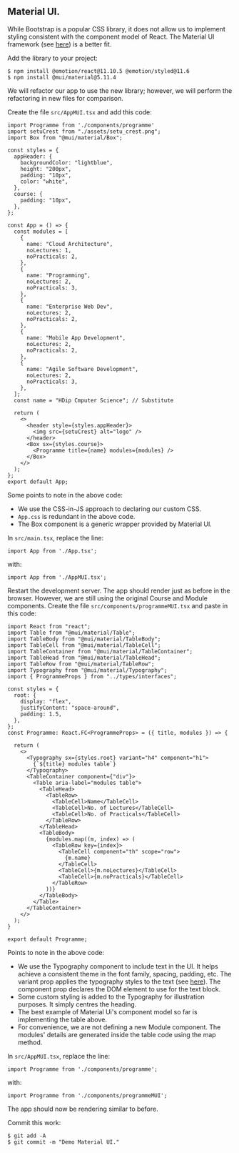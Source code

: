 ## Material UI.

While Bootstrap is a popular CSS library, it does not allow us to implement styling consistent with the component model of React. The Material UI framework (see [here](https://material-ui.com/)) is a better fit.

Add the library to your project:
~~~
$ npm install @emotion/react@11.10.5 @emotion/styled@11.6 
$ npm install @mui/material@5.11.4
~~~

We will refactor our app to use the new library; however, we will perform the refactoring in new files for comparison.

Create the file `src/AppMUI.tsx` and add this code:
~~~tsx
import Programme from './components/programme'
import setuCrest from "./assets/setu_crest.png";
import Box from "@mui/material/Box";

const styles = {
  appHeader: {
    backgroundColor: "lightblue",
    height: "200px",
    padding: "10px",
    color: "white",
  },
  course: {
    padding: "10px",
  },
};

const App = () => {
  const modules = [
    {
      name: "Cloud Architecture",
      noLectures: 1,
      noPracticals: 2,
    },
    {
      name: "Programming",
      noLectures: 2,
      noPracticals: 3,
    },
    {
      name: "Enterprise Web Dev",
      noLectures: 2,
      noPracticals: 2,
    },
    {
      name: "Mobile App Development",
      noLectures: 2,
      noPracticals: 2,
    },
    {
      name: "Agile Software Development",
      noLectures: 2,
      noPracticals: 3,
    },
  ];
  const name = "HDip Cmputer Science"; // Substitute

  return (
    <>
      <header style={styles.appHeader}>
        <img src={setuCrest} alt="logo" />
      </header>
      <Box sx={styles.course}>
        <Programme title={name} modules={modules} />
      </Box>
    </>
  );
};
export default App;
~~~
Some points to note in the above code:

+ We use the CSS-in-JS approach to declaring our custom CSS.
+ `App.css` is redundant in the above code.
+ The Box component is a generic wrapper provided by Material UI.

In `src/main.tsx`, replace the line:
~~~tsx
import App from './App.tsx';
~~~
with:
~~~tsx
import App from './AppMUI.tsx';
~~~
Restart the development server. The app should render just as before in the browser. However, we are still using the original Course and Module components. Create the file `src/components/programmeMUI.tsx` and paste in this code:
~~~tsx
import React from "react";
import Table from "@mui/material/Table";
import TableBody from "@mui/material/TableBody";
import TableCell from "@mui/material/TableCell";
import TableContainer from "@mui/material/TableContainer";
import TableHead from "@mui/material/TableHead";
import TableRow from "@mui/material/TableRow";
import Typography from "@mui/material/Typography";
import { ProgrammeProps } from "../types/interfaces";

const styles = {
  root: {
    display: "flex",
    justifyContent: "space-around",
    padding: 1.5,
  },
};
const Programme: React.FC<ProgrammeProps> = ({ title, modules }) => {

  return (
    <>
      <Typography sx={styles.root} variant="h4" component="h1">
        {`${title} modules table`}
      </Typography>
      <TableContainer component={"div"}>
        <Table aria-label="modules table">
          <TableHead>
            <TableRow>
              <TableCell>Name</TableCell>
              <TableCell>No. of Lectures</TableCell>
              <TableCell>No. of Practicals</TableCell>
            </TableRow>
          </TableHead>
          <TableBody>
            {modules.map((m, index) => (
              <TableRow key={index}>
                <TableCell component="th" scope="row">
                  {m.name}
                </TableCell>
                <TableCell>{m.noLectures}</TableCell>
                <TableCell>{m.noPracticals}</TableCell>
              </TableRow>
            ))}
          </TableBody>
        </Table>
      </TableContainer>
    </>
  );
}

export default Programme;
~~~
Points to note in the above code:

+ We use the Typography component to include text in the UI. It helps achieve a consistent theme in the font family, spacing, padding, etc. The variant prop applies the typography styles to the text (see [here](https://material-ui.com/components/typography/#component)). The component prop declares the DOM element to use for the text block.
+ Some custom styling is added to the Typography for illustration purposes. It simply centres the heading. 
+ The best example of Material Ui's component model so far is implementing the table above. 
+ For convenience, we are not defining a new Module component. The modules' details are generated inside the table code using the map method.

In `src/AppMUI.tsx`, replace the line:
~~~tsx
import Programme from './components/programme';
~~~
with:
~~~tsx
import Programme from './components/programmeMUI';
~~~

The app should now be rendering similar to before.

Commit this work:
~~~
$ git add -A
$ git commit -m "Demo Material UI."
~~~